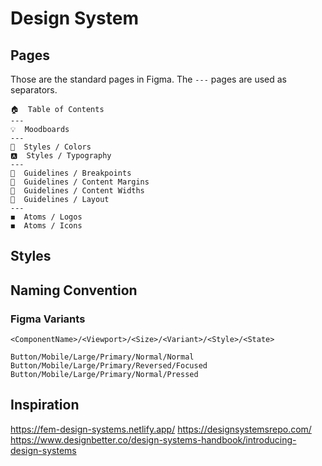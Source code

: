 # Design System

## Pages

Those are the standard pages in Figma. The `---` pages are used as separators.

```
🏠  Table of Contents
---
💡  Moodboards
---
🎨  Styles / Colors
🅰  Styles / Typography
---
📐  Guidelines / Breakpoints
📐  Guidelines / Content Margins
📐  Guidelines / Content Widths
📐  Guidelines / Layout
---
◼  Atoms / Logos
◼  Atoms / Icons
```

## Styles

## Naming Convention

### Figma Variants

```
<ComponentName>/<Viewport>/<Size>/<Variant>/<Style>/<State>

Button/Mobile/Large/Primary/Normal/Normal
Button/Mobile/Large/Primary/Reversed/Focused
Button/Mobile/Large/Primary/Normal/Pressed
```

## Inspiration

https://fem-design-systems.netlify.app/
https://designsystemsrepo.com/
https://www.designbetter.co/design-systems-handbook/introducing-design-systems
